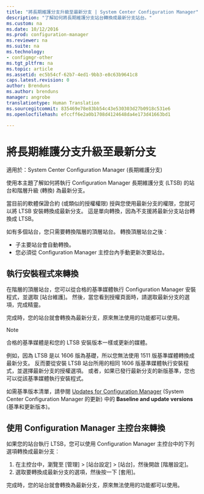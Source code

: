 ```yaml
---
title: "將長期維護分支升級至最新分支 | System Center Configuration Manager"
description: "了解如何將長期維護分支站台轉換成最新分支站台。"
ms.custom: na
ms.date: 10/12/2016
ms.prod: configuration-manager
ms.reviewer: na
ms.suite: na
ms.technology:
- configmgr-other
ms.tgt_pltfrm: na
ms.topic: article
ms.assetid: ec5b54cf-62b7-4ed1-9bb3-e8c63b9641c8
caps.latest.revision: 0
author: Brenduns
ms.author: brenduns
manager: angrobe
translationtype: Human Translation
ms.sourcegitcommit: 835469e78e83bb54c43e530303d27b0918c531e6
ms.openlocfilehash: efccff6e2a0b1708d4124648da4e173d41663bd1

---
```



# <a name="upgrade-the-long-term-servicing-branch-to-the-current-branch"></a>將長期維護分支升級至最新分支

適用於：System Center Configuration Manager (長期維護分支) 

使用本主題了解如何將執行 Configuration Manager 長期維護分支 (LTSB) 的站台和階層升級 (轉換) 為最新分支。

當目前的軟體保證合約 (或類似的授權權限) 授與您使用最新分支的權限，您就可以將 LTSB 安裝轉換成最新分支。  這是單向轉換，因為不支援將最新分支站台轉換成 LTSB。

如有多個站台，您只需要轉換階層的頂層站台。 轉換頂層站台之後︰
- 子主要站台會自動轉換。
-   您必須從 Configuration Manager 主控台內手動更新次要站台。

## <a name="run-setup-to-convert"></a>執行安裝程式來轉換
在階層的頂層站台，您可以從合格的基準媒體執行 Configuration Manager 安裝程式，並選取 [站台維護]。  然後，當您看到授權頁面時，請選取最新分支的選項，完成精靈。

完成時，您的站台就會轉換為最新分支，原來無法使用的功能都可以使用。

> [!NOTE]  
> 合格的基準媒體是和您的 LTSB 安裝版本一樣或更新的媒體。

例如，因為 LTSB 是以 1606 版為基礎，所以您無法使用 1511 版基準媒體轉換成最新分支。 反而要從安裝 LTSB 站台所用的相同 1606 版基準媒體執行安裝程式，並選擇最新分支的授權選項。  或者，如果已發行最新分支的新版基準，您也可以從該基準媒體執行安裝程式。

如需基準版本清單，請參閱 [Updates for Configuration Manager](/sccm/core/servers/manage/updates) (System Center Configuration Manager 的更新) 中的 **Baseline and update versions** (基準和更新版本)。

## <a name="use-the-configuration-manager-console-to-convert"></a>使用 Configuration Manager 主控台來轉換
如果您的站台執行 LTSB，您可以使用 Configuration Manager 主控台中的下列選項轉換成最新分支︰

 1. 在主控台中，瀏覽至 [管理] > [站台設定] > [站台]，然後開啟 [階層設定]。  
 2. 選取要轉換成最新分支的選項，然後按一下 [套用]。  

完成時，您的站台就會轉換為最新分支，原來無法使用的功能都可以使用。



<!--HONumber=Nov16_HO1-->


